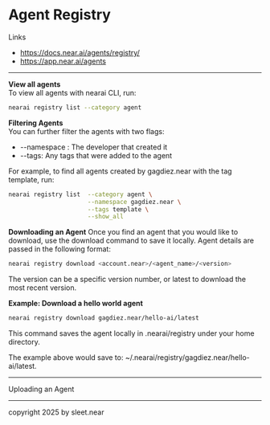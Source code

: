 # Agent Registry

Links
- https://docs.near.ai/agents/registry/
- https://app.near.ai/agents

---

**View all agents**
<br/>
To view all agents with nearai CLI, run:

```sh
nearai registry list --category agent
```

**Filtering Agents**
<br/>
You can further filter the agents with two flags:
- --namespace : The developer that created it
- --tags: Any tags that were added to the agent

For example, to find all agents created by gagdiez.near with the tag template, run:

```sh
nearai registry list  --category agent \
                      --namespace gagdiez.near \
                      --tags template \
                      --show_all
```

**Downloading an Agent**
Once you find an agent that you would like to download, use the download command to save it locally. Agent details are passed in the following format:

```sh
nearai registry download <account.near>/<agent_name>/<version>
```
The version can be a specific version number, or latest to download the most recent version.

**Example: Download a hello world agent**
```sh
nearai registry download gagdiez.near/hello-ai/latest
```
This command saves the agent locally in .nearai/registry under your home directory.

The example above would save to: ~/.nearai/registry/gagdiez.near/hello-ai/latest.


---

Uploading an Agent





---

copyright 2025 by sleet.near
